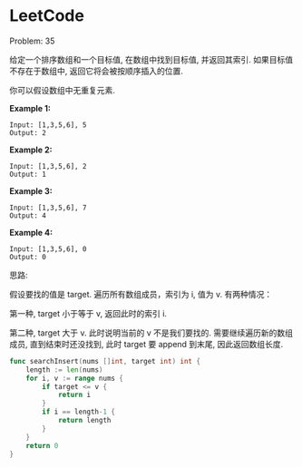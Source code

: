 # LeetCode

Problem: 35

给定一个排序数组和一个目标值, 在数组中找到目标值, 并返回其索引.
如果目标值不存在于数组中, 返回它将会被按顺序插入的位置.

你可以假设数组中无重复元素.

**Example 1:**

```
Input: [1,3,5,6], 5
Output: 2
```

**Example 2:**

```
Input: [1,3,5,6], 2
Output: 1
```

**Example 3:**

```
Input: [1,3,5,6], 7
Output: 4
```

**Example 4:**

```
Input: [1,3,5,6], 0
Output: 0
```

思路:

假设要找的值是 target. 遍历所有数组成员，索引为 i, 值为 v. 有两种情况：

第一种, target 小于等于 v, 返回此时的索引 i.

第二种, target 大于 v. 此时说明当前的 v 不是我们要找的.
需要继续遍历新的数组成员, 直到结束时还没找到, 此时 target 要 append 到末尾,
因此返回数组长度.

```go
func searchInsert(nums []int, target int) int {
	length := len(nums)
	for i, v := range nums {
		if target <= v {
			return i
		}
		if i == length-1 {
			return length
		}
	}
	return 0
}
```
